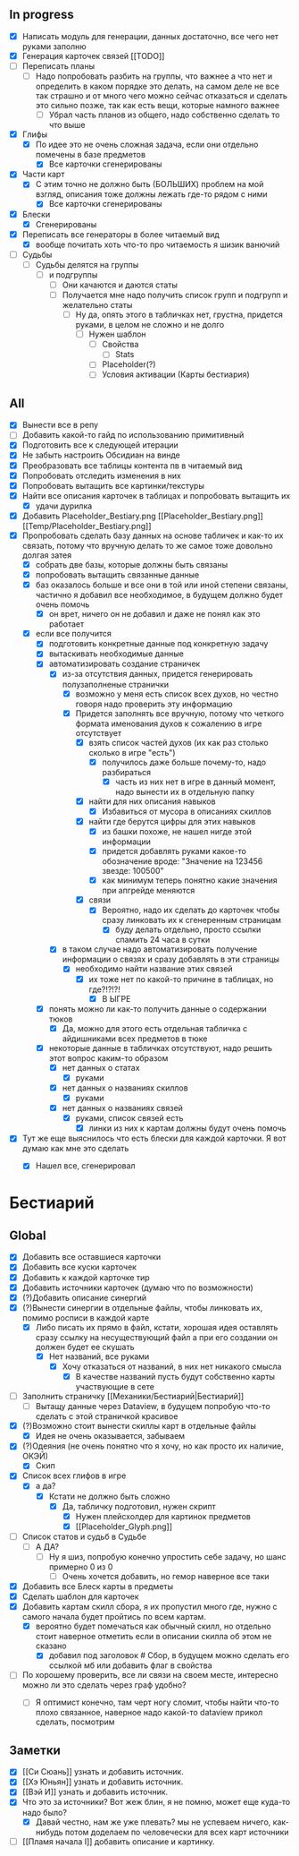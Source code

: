 ## In progress
- [x] Написать модуль для генерации, данных достаточно, все чего нет руками заполню
- [x] Генерация карточек связей [[TODO]]
- [ ] Переписать планы
	- [ ] Надо попробовать разбить на группы, что важнее а что нет и определить в каком порядке это делать, на самом деле не все так страшно и от много чего можно сейчас отказаться и сделать это сильно позже, так как есть вещи, которые намного важнее
		- [ ] Убрал часть планов из общего, надо собственно сделать то что выше
- [x] Глифы
	- [x] По идее это не очень сложная задача, если они отдельно помечены в базе предметов
		- [x] Все карточки сгенерированы
- [x] Части карт
	- [x] С этим точно не должно быть (БОЛЬШИХ) проблем на мой взгляд, описания тоже должны лежать где-то рядом с ними
		- [x] Все карточки сгенерированы
- [x] Блески
	- [x] Сгенерированы
- [x] Переписать все генераторы в более читаемый вид
	- [x] вообще почитать хоть что-то про читаемость я шизик ванючий
- [ ] Судьбы
	- [ ] Судьбы делятся на группы
		- [ ] и подгруппы
			- [ ] Они качаются и даются статы
			- [ ] Получается мне надо получить список групп и подгрупп и желательно статы
				- [ ] Ну да, опять этого в табличках нет, грустна, придется руками, в целом не сложно и не долго
					- [ ] Нужен шаблон
						- [ ] Свойства
							- [ ] Stats
						- [ ] Placeholder(?)
						- [ ] Условия активации (Карты бестиария)
## All
- [x] Вынести все в репу
- [ ] Добавить какой-то гайд по использованию примитивный
- [x] Подготовить все к следующей итерации
- [x] Не забыть настроить Обсидиан на винде
- [x] Преобразовать все таблицы контента пв в читаемый вид
- [x] Попробовать отследить изменения в них
- [x] Попробовать вытащить все картинки/текстуры
- [x] Найти все описания карточек в таблицах и попробовать вытащить их
	- [x] удачи дурилка
- [x] Добавить Placeholder_Bestiary.png [[Placeholder_Bestiary.png]] [[Temp/Placeholder_Bestiary.png]]
- [x] Пропробовать сделать базу данных на основе табличек и как-то их связать, потому что вручную делать то же самое тоже довольно долгая затея
	- [x] собрать две базы, которые должны быть связаны
	- [x] попробовать вытащить связанные данные
	- [x] баз оказалось больше и все они в той или иной степени связаны, частично я добавил все необходимое, в будущем должно будет очень помочь
		- [x] он врет, ничего он не добавил и даже не понял как это работает
	- [x] если все получится 
		- [x] подготовить конкретные данные под конкретную задачу
		- [x] вытаскивать необходимые данные
		- [x] автоматизировать создание страничек
			- [x] из-за отсутствия данных, придется генерировать полузаполненые странички
				- [x] возможно у меня есть список всех духов, но честно говоря надо проверить эту информацию
				- [x] Придется заполнять все вручную, потому что четкого формата именования духов к сожалению в игре отсутствует
					- [x] взять список частей духов (их как раз столько сколько в игре "есть")
						- [x] получилось даже больше почему-то, надо разбираться
							- [x] часть из них нет в игре в данный момент, надо вынести их в отдельную папку
					- [x] найти для них описания навыков
						- [x] Избавиться от мусора в описаниях скиллов
					- [x] найти где берутся цифры для этих навыков
						- [x] из башки похоже, не нашел нигде этой информации
						- [x] придется добавлять руками какое-то обозначение вроде: "Значение на 123456 звезде: 100500"
						- [x] как минимум теперь понятно какие значения при апгрейде меняются
					- [x] связи
						- [x] Вероятно, надо их сделать до карточек чтобы сразу линковать их к сгенеренным страницам
							- [x] буду делать отдельно, просто ссылки спамить 24 часа в сутки
			- [x] в таком случае надо автоматизировать получение информации о связях и сразу добавлять в эти страницы
				- [x] необходимо найти название этих связей
					- [x] их тоже нет по какой-то причине в таблицах, но где?!?!?!
						- [x] В ЫГРЕ
		- [x] понять можно ли как-то получить данные  о содержании тюков
			- [x] Да, можно для этого есть отдельная табличка с айдишниками всех предметов в тюке
		- [x] некоторые данные в табличках отсутствуют, надо решить этот вопрос каким-то образом
			- [x] нет данных о статах
				- [x] руками
			- [x] нет данных о названиях скиллов
				- [x] руками
			- [x] нет данных о названиях связей
				- [x] руками, список связей есть
					- [x] линки из них к картам должны будут очень помочь
- [x] Тут же еще выяснилось что есть блески для каждой карточки. Я вот думаю как мне это сделать
	- [x] Нашел все, сгенерировал




# Бестиарий

## Global
- [x] Добавить все оставшиеся карточки
- [x] Добавить все куски карточек
- [x] Добавить к каждой карточке тир
- [x] Добавить источники карточек (думаю что по возможности)
- [x] (?)Добавить описание синергий
- [x] (?)Вынести синергии в отдельные файлы, чтобы линковать их, помимо росписи в каждой карте
	- [x] Либо писать их прямо в файл, кстати, хорошая идея оставлять сразу ссылку на несуществующий файл а при его создании он должен будет ее скушать
		- [x] Нет названий, все руками
			- [x] Хочу отказаться от названий, в них нет никакого смысла
				- [x] В качестве названий пусть будут собственно карты участвующие в сете
- [ ] Заполнить страничку [[Механики/Бестиарий|Бестиарий]]
	- [ ] Вытащу данные через Dataview, в будущем попробую что-то сделать с этой страничкой красивое
- [x] (?)Возможно стоит вынести скиллы карт в отдельные файлы
	- [x] Идея не очень оказывается, забываем
- [x] (?)Одеяния (не очень понятно что я хочу, но как просто их наличие, ОКЭЙ)
	- [x] Скип
- [x] Список всех глифов в игре
	- [x] а да?
		- [x] Кстати не должно быть сложно
			- [x] Да, табличку подготовил, нужен скрипт
				- [x] Нужен плейсхолдер для картинок предметов
				- [x] [[Placeholder_Glyph.png]]
- [ ] Список статов и судьб в Судьбе
	- [ ] А ДА?
		- [ ] Ну я шиз, попробую конечно упростить себе задачу, но шанс примерно 0 из 0
			- [ ] Очень хочется добавить, но гемор наверное все таки
- [x] Добавить все Блеск карты в предметы 
- [x] Сделать шаблон для карточек
- [x] Добавить картам скилл сбора, я их пропустил много где, нужно с самого начала будет пройтись по всем картам.
	- [x] вероятно будет помечаться как обычный скилл, но отдельно стоит наверное отметить если в описании скилла об этом не сказано
		- [x] добавил под заголовок # Сбор, в будущем можно сделать его ссылкой мб или добавить флаг в свойства
- [ ] По хорошему проверить, все ли связи на своем месте, интересно можно ли это сделать через граф удобно?
	- [ ] Я оптимист конечно, там черт ногу сломит, чтобы найти что-то плохо связанное, наверное надо какой-то dataview прикол сделать, посмотрим


## Заметки
- [x] [[Си Сюань]] узнать и добавить источник.
- [x] [[Хэ Юньян]] узнать и добавить источник.
- [x] [[Вэй И]] узнать и добавить источник.
- [x] Что это за источники? Вот жеж блин, я не помню, может еще куда-то надо было?
	- [x] Давай честно, нам же уже плевать? мы не успеваем ничего, как-нибудь потом доделаем по человечески для всех карт источники
- [ ] [[Пламя начала I]] добавить описание и картинку.
